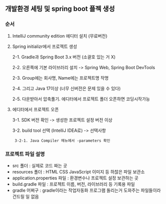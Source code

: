 ## 개발환경 세팅 및 spring boot 플젝 생성


### 순서
1. IntelliJ community edition 에디터 설치 (무료버전)
2. Spring initializr에서 프로젝트 생성

    2-1. Gradle과 Spring Boot 3.x 버전 (소괄호 있는 거 X)

    2-2. 오른쪽에 기본 라이브러리 설치
        -> Spring Web, Spring Boot DevTools

    2-3. Group에는 회사명, Name에는 프로젝트명 작명

    2-4. 그리고 Java 17이상 (너무 신버전은 문제 있을 수 있다)

    2-5. 다운받아서 압축풀기.
        에디터에서 프로젝트 폴더 오픈하면 코딩시작가능
3. 에디터에서 프로젝트 오픈

    3-1. SDK 버전 확인 -> 생성한 프로젝트 설정 버전 이상

    3-2. build tool 선택 (IntelliJ IDEA로) -> 선택사항

        3-2-1. Java Compiler 메뉴에서 -parameters 확인

### 프로젝트 파일 설명
- src 폴더 : 실제로 코드 짜는 곳
- resources 폴더 : HTML CSS JavaScript 이미지 등 하찮은 파일 보관소
- application.properties 파일 : 환경변수나 프로젝트 설정 보관하는 곳
- build.gradle 파일 : 프로젝트 이름, 버전, 라이브러리 등 기록용 파일
- gradle 어쩌구 : gradle이라는 작업자동화 프로그램 돌리는거 도와주는 파일들이라 건드릴 일 없음
